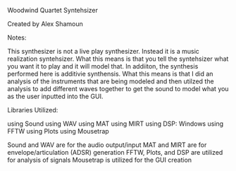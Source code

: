 Woodwind Quartet Syntehsizer

Created by Alex Shamoun


Notes:

This synthesizer is not a live play synthesizer. Instead it is a music realization syntehsizer. What this means is that you tell the syntehsizer what you want it to play and it will model that. In addiiton, the synthesis performed here is additivie synthensis. What this means is that I did an analysis of the instruments that are being modeled and then utilzed the analysis to add different waves together to get the sound to model what you as the user inputted into the GUI.


Libraries Utilized:

using Sound
using WAV
using MAT
using MIRT
using DSP: Windows
using FFTW
using Plots
using Mousetrap

Sound and WAV are for the audio output/input
MAT and MIRT are for envelope/articulation (ADSR) generation
FFTW, Plots, and DSP are utilized for analysis of signals
Mousetrap is utilized for the GUI creation

